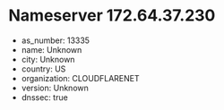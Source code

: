 # Nameserver 172.64.37.230

* as_number: 13335
* name: Unknown
* city: Unknown
* country: US
* organization: CLOUDFLARENET
* version: Unknown
* dnssec: true

